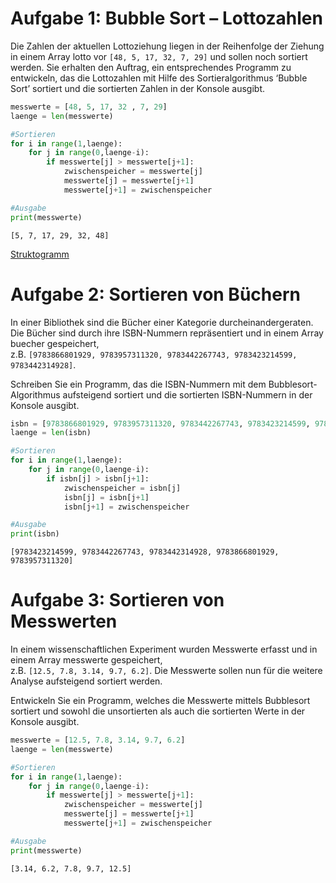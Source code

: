 # Aufgabe 1: Bubble Sort – Lottozahlen


Die Zahlen der aktuellen Lottoziehung liegen in der Reihenfolge der
Ziehung in einem Array lotto vor `[48, 5, 17, 32, 7, 29]` und sollen
noch sortiert werden. Sie erhalten den Auftrag, ein entsprechendes
Programm zu entwickeln, das die Lottozahlen mit Hilfe des
Sortieralgorithmus ‘Bubble Sort’ sortiert und die sortierten Zahlen in
der Konsole ausgibt.

``` python
messwerte = [48, 5, 17, 32 , 7, 29]
laenge = len(messwerte)

#Sortieren
for i in range(1,laenge):
    for j in range(0,laenge-i):
        if messwerte[j] > messwerte[j+1]:
            zwischenspeicher = messwerte[j]
            messwerte[j] = messwerte[j+1]
            messwerte[j+1] = zwischenspeicher

#Ausgabe
print(messwerte)
```

    [5, 7, 17, 29, 32, 48]

[Struktogramm](BubbleSort-Aufgaben_files/figure-html/673b392b-1-image.png)

# Aufgabe 2: Sortieren von Büchern

In einer Bibliothek sind die Bücher einer Kategorie
durcheinandergeraten. Die Bücher sind durch ihre ISBN-Nummern
repräsentiert und in einem Array buecher gespeichert,  
z.B.
`[9783866801929, 9783957311320, 9783442267743, 9783423214599, 9783442314928]`.

Schreiben Sie ein Programm, das die ISBN-Nummern mit dem
Bubblesort-Algorithmus aufsteigend sortiert und die sortierten
ISBN-Nummern in der Konsole ausgibt.

``` python
isbn = [9783866801929, 9783957311320, 9783442267743, 9783423214599, 9783442314928]
laenge = len(isbn)

#Sortieren
for i in range(1,laenge):
    for j in range(0,laenge-i):
        if isbn[j] > isbn[j+1]:
            zwischenspeicher = isbn[j]
            isbn[j] = isbn[j+1]
            isbn[j+1] = zwischenspeicher

#Ausgabe
print(isbn)
```

    [9783423214599, 9783442267743, 9783442314928, 9783866801929, 9783957311320]

# Aufgabe 3: Sortieren von Messwerten

In einem wissenschaftlichen Experiment wurden Messwerte erfasst und in
einem Array messwerte gespeichert,  
z.B. `[12.5, 7.8, 3.14, 9.7, 6.2]`. Die Messwerte sollen nun für die
weitere Analyse aufsteigend sortiert werden.

Entwickeln Sie ein Programm, welches die Messwerte mittels Bubblesort
sortiert und sowohl die unsortierten als auch die sortierten Werte in
der Konsole ausgibt.

``` python
messwerte = [12.5, 7.8, 3.14, 9.7, 6.2]
laenge = len(messwerte)

#Sortieren
for i in range(1,laenge):
    for j in range(0,laenge-i):
        if messwerte[j] > messwerte[j+1]:
            zwischenspeicher = messwerte[j]
            messwerte[j] = messwerte[j+1]
            messwerte[j+1] = zwischenspeicher

#Ausgabe
print(messwerte)
```

    [3.14, 6.2, 7.8, 9.7, 12.5]
